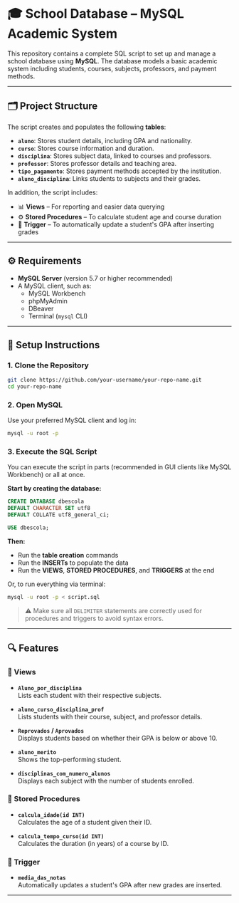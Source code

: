 # 🎓 School Database – MySQL Academic System

This repository contains a complete SQL script to set up and manage a school database using **MySQL**. The database models a basic academic system including students, courses, subjects, professors, and payment methods.

---

## 🗂️ Project Structure

The script creates and populates the following **tables**:

- **`aluno`**: Stores student details, including GPA and nationality.
- **`curso`**: Stores course information and duration.
- **`disciplina`**: Stores subject data, linked to courses and professors.
- **`professor`**: Stores professor details and teaching area.
- **`tipo_pagamento`**: Stores payment methods accepted by the institution.
- **`aluno_disciplina`**: Links students to subjects and their grades.

In addition, the script includes:

- 📊 **Views** – For reporting and easier data querying  
- ⚙️ **Stored Procedures** – To calculate student age and course duration  
- 🔁 **Trigger** – To automatically update a student's GPA after inserting grades  

---

## ⚙️ Requirements

- **MySQL Server** (version 5.7 or higher recommended)
- A MySQL client, such as:
  - MySQL Workbench
  - phpMyAdmin
  - DBeaver
  - Terminal (`mysql` CLI)

---

## 🚀 Setup Instructions

### 1. Clone the Repository

```bash
git clone https://github.com/your-username/your-repo-name.git
cd your-repo-name
```

### 2. Open MySQL

Use your preferred MySQL client and log in:

```bash
mysql -u root -p
```

### 3. Execute the SQL Script

You can execute the script in parts (recommended in GUI clients like MySQL Workbench) or all at once.

**Start by creating the database:**

```sql
CREATE DATABASE dbescola
DEFAULT CHARACTER SET utf8
DEFAULT COLLATE utf8_general_ci;

USE dbescola;
```

**Then:**
- Run the **table creation** commands
- Run the **INSERTs** to populate the data
- Run the **VIEWS**, **STORED PROCEDURES**, and **TRIGGERS** at the end

Or, to run everything via terminal:

```bash
mysql -u root -p < script.sql
```

> ⚠️ Make sure all `DELIMITER` statements are correctly used for procedures and triggers to avoid syntax errors.

---

## 🔍 Features

### 📄 Views

- **`Aluno_por_disciplina`**  
  Lists each student with their respective subjects.

- **`aluno_curso_disciplina_prof`**  
  Lists students with their course, subject, and professor details.

- **`Reprovados` / `Aprovados`**  
  Displays students based on whether their GPA is below or above 10.

- **`aluno_merito`**  
  Shows the top-performing student.

- **`disciplinas_com_numero_alunos`**  
  Displays each subject with the number of students enrolled.

### 🧠 Stored Procedures

- **`calcula_idade(id INT)`**  
  Calculates the age of a student given their ID.

- **`calcula_tempo_curso(id INT)`**  
  Calculates the duration (in years) of a course by ID.

### 🔁 Trigger

- **`media_das_notas`**  
  Automatically updates a student's GPA after new grades are inserted.

---
